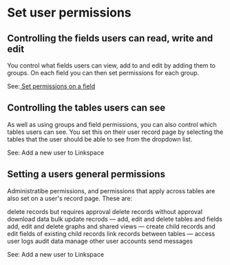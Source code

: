 

# Set user permissions

## Controlling the fields users can read, write and edit

You control what fields users can view, add to and edit by adding them to groups. On each field you can then set permissions for each group.

See:[ Set permissions on a field](/../030-tables/050-fields/050-field-permissions.md)

## Controlling the tables users can see

As well as using groups and field permissions, you can also control which tables users can see. You set this on their user record page by selecting the tables that the user should be able to see from the dropdown list.

See: Add a new user to Linkspace

## Setting a users general permissions

Administratibe permissions, and permissions that apply across tables are also set on a user's record page. These are:

delete records but requires approval delete records without approval download data bulk update recrods — add, edit and delete tables and fields add, edit and delete graphs and shared views — create child records and edit fields of existing child records link records between tables — access user logs audit data manage other user accounts send messages

See: Add a new user to Linkspace